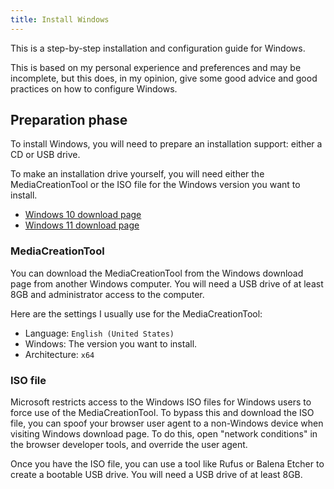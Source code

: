 ```yaml
---
title: Install Windows
---
```


This is a step-by-step installation and configuration guide for Windows.

This is based on my personal experience and preferences and may be incomplete,
but this does, in my opinion, give some good advice and good practices on how to configure Windows.


## Preparation phase

To install Windows, you will need to prepare an installation support: either a CD or USB drive.

To make an installation drive yourself, you will need either the MediaCreationTool
or the ISO file for the Windows version you want to install.

- [Windows 10 download page](https://www.microsoft.com/en-us/software-download/windows10)
- [Windows 11 download page](https://www.microsoft.com/en-us/software-download/windows11)

### MediaCreationTool

You can download the MediaCreationTool from the Windows download page from another Windows computer.
You will need a USB drive of at least 8GB and administrator access to the computer.

Here are the settings I usually use for the MediaCreationTool:
- Language: `English (United States)`
- Windows: The version you want to install.
- Architecture: `x64`

### ISO file

Microsoft restricts access to the Windows ISO files for Windows users to force use of the MediaCreationTool.
To bypass this and download the ISO file, you can spoof your browser user agent to a non-Windows device when visiting Windows download page. To do this, open "network conditions" in the browser developer tools, and override the user agent.

Once you have the ISO file, you can use a tool like Rufus or Balena Etcher to create a bootable USB drive.
You will need a USB drive of at least 8GB.

